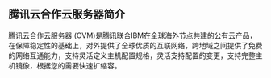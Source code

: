## 腾讯云合作云服务器简介
腾讯云合作云服务器 (OVM)是腾讯联合IBM在全球海外节点共建的公有云产品，在保障稳定性的基础上，对外提供了全球优质的互联网络，跨地域之间提供了免费的网络互通能力，支持灵活定义主机配置规格，灵活支持配置的变更，支持完整主机镜像，根据您的需要快速扩缩容。




